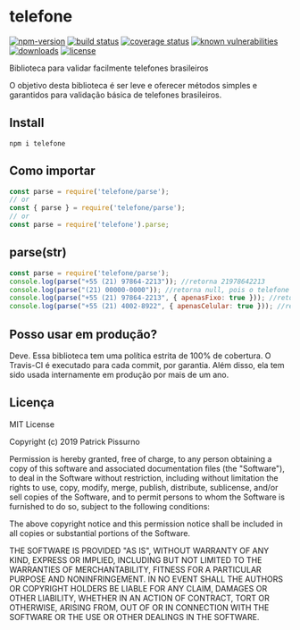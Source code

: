 # telefone
[![npm-version](https://img.shields.io/npm/v/telefone.svg)](https://www.npmjs.com/package/telefone)
[![build status](https://travis-ci.org/patrickpissurno/node-telefone.svg?branch=master)](https://travis-ci.org/patrickpissurno/node-telefone)
[![coverage status](https://coveralls.io/repos/github/patrickpissurno/node-telefone/badge.svg?branch=master)](https://coveralls.io/github/patrickpissurno/node-telefone?branch=master)
[![known vulnerabilities](https://snyk.io/test/github/patrickpissurno/node-telefone/badge.svg)](https://snyk.io/test/github/patrickpissurno/node-telefone)
[![downloads](https://img.shields.io/npm/dt/telefone.svg)](http://npm-stats.com/~packages/telefone)
[![license](https://img.shields.io/github/license/patrickpissurno/node-telefone.svg?maxAge=1800)](https://github.com/patrickpissurno/node-telefone/blob/master/LICENSE)

Biblioteca para validar facilmente telefones brasileiros

O objetivo desta biblioteca é ser leve e oferecer métodos simples e garantidos para validação básica de telefones brasileiros. 

## Install

```
npm i telefone
```

## Como importar

```js
const parse = require('telefone/parse');
// or
const { parse } = require('telefone/parse');
// or
const parse = require('telefone').parse;
```

## parse(str)

```js
const parse = require('telefone/parse');
console.log(parse("+55 (21) 97864-2213")); //retorna 21978642213
console.log(parse("(21) 00000-0000")); //retorna null, pois o telefone é inválido
console.log(parse("+55 (21) 97864-2213", { apenasFixo: true })); //retorna null, pois o telefone não é fixo
console.log(parse("+55 (21) 4002-8922", { apenasCelular: true })); //retorna null, pois o telefone não é celular
```

## Posso usar em produção?
Deve. Essa biblioteca tem uma política estrita de 100% de cobertura. O Travis-CI é executado para cada commit, por garantia. Além disso, ela tem sido usada internamente em produção por mais de um ano.

## Licença

MIT License

Copyright (c) 2019 Patrick Pissurno

Permission is hereby granted, free of charge, to any person obtaining a copy
of this software and associated documentation files (the "Software"), to deal
in the Software without restriction, including without limitation the rights
to use, copy, modify, merge, publish, distribute, sublicense, and/or sell
copies of the Software, and to permit persons to whom the Software is
furnished to do so, subject to the following conditions:

The above copyright notice and this permission notice shall be included in all
copies or substantial portions of the Software.

THE SOFTWARE IS PROVIDED "AS IS", WITHOUT WARRANTY OF ANY KIND, EXPRESS OR
IMPLIED, INCLUDING BUT NOT LIMITED TO THE WARRANTIES OF MERCHANTABILITY,
FITNESS FOR A PARTICULAR PURPOSE AND NONINFRINGEMENT. IN NO EVENT SHALL THE
AUTHORS OR COPYRIGHT HOLDERS BE LIABLE FOR ANY CLAIM, DAMAGES OR OTHER
LIABILITY, WHETHER IN AN ACTION OF CONTRACT, TORT OR OTHERWISE, ARISING FROM,
OUT OF OR IN CONNECTION WITH THE SOFTWARE OR THE USE OR OTHER DEALINGS IN THE
SOFTWARE.
